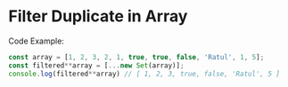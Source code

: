 # Filter Duplicate in Array

Code Example:

```jsx
const array = [1, 2, 3, 2, 1, true, true, false, 'Ratul', 1, 5];
const filtered**array = [...new Set(array)];
console.log(filtered**array) // [ 1, 2, 3, true, false, 'Ratul', 5 ]
```
